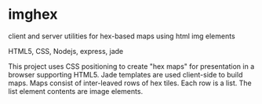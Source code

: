 imghex
======

client and server utilities for hex-based maps using html img elements

HTML5, CSS, Nodejs, express, jade

This project uses CSS positioning to create "hex maps" for presentation in a browser supporting HTML5. 
Jade templates are used client-side to build maps. Maps consist of inter-leaved rows of hex tiles. Each row is a list.
The list element contents are image elements.